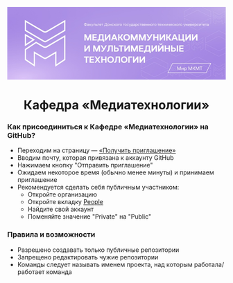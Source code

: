 <p align="center"> 
<img src="https://github.com/Department-of-Media-Technology-DSTU/.github/blob/main/MKMT.jpg?raw=true">
<h1 align=center>Кафедра «Медиатехнологии»</h1>

### Как присоединиться к Кафедре «Медиатехнологии» на GitHub?

- Переходим на страницу — [«Получить приглашение»](https://department-of-media-technology-dstu.github.io/)
- Вводим почту, которая привязана к аккаунту GitHub
- Нажимаем кнопку "Отправить приглашение"
- Ожидаем некоторое время (обычно менее минуты) и принимаем приглашение
- Рекомендуется сделать себя публичным участником:
  - Откройте организацию
  - Откройте вкладку [People](https://github.com/orgs/Department-of-Media-Technology-DSTU/people)
  - Найдите свой аккаунт
  - Поменяйте значение "Private" на "Public"

### Правила и возможности

- Разрешено создавать только публичные репозитории
- Запрещено редактировать чужие репозитории 
- Команды следует называть именем проекта, над которым работала/работает команда
